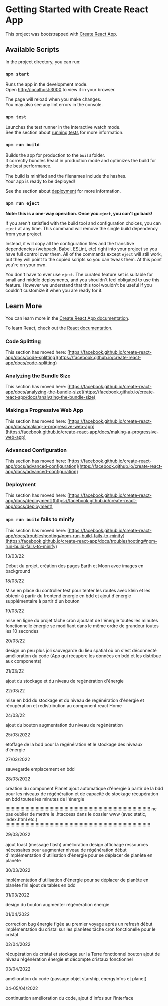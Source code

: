 # Getting Started with Create React App

This project was bootstrapped with [Create React App](https://github.com/facebook/create-react-app).

## Available Scripts

In the project directory, you can run:

### `npm start`

Runs the app in the development mode.\
Open [http://localhost:3000](http://localhost:3000) to view it in your browser.

The page will reload when you make changes.\
You may also see any lint errors in the console.

### `npm test`

Launches the test runner in the interactive watch mode.\
See the section about [running tests](https://facebook.github.io/create-react-app/docs/running-tests) for more information.

### `npm run build`

Builds the app for production to the `build` folder.\
It correctly bundles React in production mode and optimizes the build for the best performance.

The build is minified and the filenames include the hashes.\
Your app is ready to be deployed!

See the section about [deployment](https://facebook.github.io/create-react-app/docs/deployment) for more information.

### `npm run eject`

**Note: this is a one-way operation. Once you `eject`, you can't go back!**

If you aren't satisfied with the build tool and configuration choices, you can `eject` at any time. This command will remove the single build dependency from your project.

Instead, it will copy all the configuration files and the transitive dependencies (webpack, Babel, ESLint, etc) right into your project so you have full control over them. All of the commands except `eject` will still work, but they will point to the copied scripts so you can tweak them. At this point you're on your own.

You don't have to ever use `eject`. The curated feature set is suitable for small and middle deployments, and you shouldn't feel obligated to use this feature. However we understand that this tool wouldn't be useful if you couldn't customize it when you are ready for it.

## Learn More

You can learn more in the [Create React App documentation](https://facebook.github.io/create-react-app/docs/getting-started).

To learn React, check out the [React documentation](https://reactjs.org/).

### Code Splitting

This section has moved here: [https://facebook.github.io/create-react-app/docs/code-splitting](https://facebook.github.io/create-react-app/docs/code-splitting)

### Analyzing the Bundle Size

This section has moved here: [https://facebook.github.io/create-react-app/docs/analyzing-the-bundle-size](https://facebook.github.io/create-react-app/docs/analyzing-the-bundle-size)

### Making a Progressive Web App

This section has moved here: [https://facebook.github.io/create-react-app/docs/making-a-progressive-web-app](https://facebook.github.io/create-react-app/docs/making-a-progressive-web-app)

### Advanced Configuration

This section has moved here: [https://facebook.github.io/create-react-app/docs/advanced-configuration](https://facebook.github.io/create-react-app/docs/advanced-configuration)

### Deployment

This section has moved here: [https://facebook.github.io/create-react-app/docs/deployment](https://facebook.github.io/create-react-app/docs/deployment)

### `npm run build` fails to minify

This section has moved here: [https://facebook.github.io/create-react-app/docs/troubleshooting#npm-run-build-fails-to-minify](https://facebook.github.io/create-react-app/docs/troubleshooting#npm-run-build-fails-to-minify)

13/03/22

Début du projet, création des pages Earth et Moon avec images en background

18/03/22

Mise en place du controller test pour tenter les routes avec klein et les obtenir à partir du frontend
énergie en bdd et ajout d'énergie supplémentaire à partir d'un bouton

19/03/22

mise en ligne du projet
tâche cron ajoutant de l'énergie toutes les minutes fonctionnelle
énergie se modifiant dans le même ordre de grandeur toutes les 10 secondes

20/03/22

design un peu plus joli
sauvegarde du lieu spatial où on s'est déconnecté
amélioration du code (App qui récupère les données en bdd et les distribue aux components)

21/03/22

ajout du stockage et du niveau de regénération d'énergie

22/03/22

mise en bdd du stockage et du niveau de regénération d'énergie et récupération et redistribution au component react Home

24/03/22

ajout du bouton augmentation du niveau de regénération

25/03/2022

étoffage de la bdd pour la régénération et le stockage des niveaux d'énergie

27/03/2022

sauvegarde emplacement en bdd

28/03/2022

création du component Planet
ajout automatique d'énergie à partir de la bdd pour les niveaux de régénération et de capacité de stockage
récupération en bdd toutes les minutes de l'énergie

!!!!!!!!!!!!!!!!!!!!!!!!!!!!!!!!!!!!!!!!!!!!!!!!!!!!!!!!!!!!!!!!!!!!!!!!!!!!!!!!!!!!!!!!!!!!!!!!!!!!!!!!!!!!!!!!!!!
ne pas oublier de mettre le .htaccess dans le dossier www (avec static, index.html etc.)
!!!!!!!!!!!!!!!!!!!!!!!!!!!!!!!!!!!!!!!!!!!!!!!!!!!!!!!!!!!!!!!!!!!!!!!!!!!!!!!!!!!!!!!!!!!!!!!!!!!!!!!!!!!!!!!!!!!

29/03/2022

ajout toast (message flash)
amélioration design
affichage ressources nécessaires pour augmenter niveau de régénération
début d'implémentation d'utilisation d'énergie pour se déplacer de planète en planète

30/03/2022

implémentation d'utilisation d'énergie pour se déplacer de planète en planète fini
ajout de tables en bdd

31/03/2022

design du bouton augmenter régénération énergie

01/04/2022

correction bug énergie figée au premier voyage après un refresh
début implémentation du cristal sur les planètes
tâche cron fonctionelle pour le cristal

02/04/2022

récupération du cristal et stockage sur la Terre fonctionnel
bouton ajout de niveau régénération énergie et décompte cristaux fonctionnel

03/04/2022

amélioration du code (passage objet starship, energyInfos et planet)

04-05/04/2022

continuation amélioration du code, ajout d'infos sur l'interface
